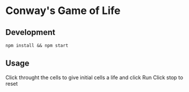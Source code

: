 # Conway's Game of Life

## Development

```
npm install && npm start
```

## Usage

Click throught the cells to give initial cells a life and click Run
Click stop to reset